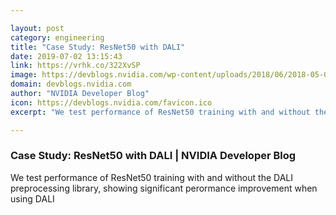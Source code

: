 ```yaml
---

layout: post
category: engineering
title: "Case Study: ResNet50 with DALI"
date: 2019-07-02 13:15:43
link: https://vrhk.co/322XvSP
image: https://devblogs.nvidia.com/wp-content/uploads/2018/06/2018-05-04-DGX-2_01d-625x452.jpg
domain: devblogs.nvidia.com
author: "NVIDIA Developer Blog"
icon: https://devblogs.nvidia.com/favicon.ico
excerpt: "We test performance of ResNet50 training with and without the DALI preprocessing library, showing significant perormance improvement when using DALI"

---
```


### Case Study: ResNet50 with DALI | NVIDIA Developer Blog

We test performance of ResNet50 training with and without the DALI preprocessing library, showing significant perormance improvement when using DALI